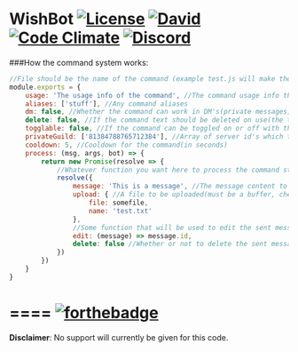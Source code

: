 WishBot [![License](https://img.shields.io/github/license/mashape/apistatus.svg?maxAge=2592000&style=flat-square)](./LICENSE) [![David](https://img.shields.io/david/hsiw/WishBot.svg?maxAge=2592000&style=flat-square)](https://david-dm.org/hsiw/WishBot) [![Code Climate](https://codeclimate.com/repos/5807944841dabe742300307d/badges/e06cb02a9ae261043f4b/gpa.svg)](https://codeclimate.com/repos/5807944841dabe742300307d/feed) [![Discord](https://discordapp.com/api/guilds/136258746123943937/widget.png)](https://discord.gg/0lBiROCNVaGw5Eqk)
====
###How the command system works:
```js
//File should be the name of the command (example test.js will make the command 'test')
module.exports = {
    usage: 'The usage info of the command', //The command usage info that shows up in 'help [commmand]'
    aliases: ['stuff'], //Any command aliases
    dm: false, //Whether the command can work in DM's(private messages) or not
    delete: false, //If the command text should be deleted on use(the text used to invoke the command)
    togglable: false, //If the command can be toggled on or off with the toggle command
    privateGuild: ['81384788765712384'], //Array of server id's which the command is restricted to
    cooldown: 5, //Cooldown for the command(in seconds)
    process: (msg, args, bot) => {
        return new Promise(resolve => {
        	//Whatever function you want here to process the command stuff
        	resolve({
        		message: 'This is a message', //The message content to send
        		upload: { //A file to be uploaded(must be a buffer, check wewlad for an example)
        			file: somefile,
        			name: 'test.txt'
        		},
                //Some function that will be used to edit the sent message(check ping for an example)
        		edit: (message) => message.id, 
        		delete: false //Whether or not to delete the sent message after 5s
        	})
        })
    }
}
```
====
[![forthebadge](http://forthebadge.com/images/badges/made-with-crayons.svg)](http://forthebadge.com)
====
**Disclaimer**: No support will currently be given for this code.
